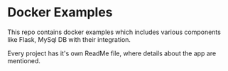 # Docker Examples

This repo contains docker examples which includes various components like Flask, MySql DB with their integration.

Every project has it's own ReadMe file, where details about the app are mentioned.

